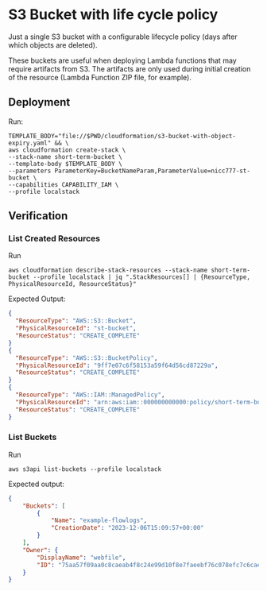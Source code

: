 # S3 Bucket with life cycle policy

Just a single S3 bucket with a configurable lifecycle policy (days after which objects are deleted).

These buckets are useful when deploying Lambda functions that may require artifacts from S3. The artifacts are only used during initial creation of the resource (Lambda Function ZIP file, for example).

## Deployment

Run:

```shell
TEMPLATE_BODY="file://$PWD/cloudformation/s3-bucket-with-object-expiry.yaml" && \
aws cloudformation create-stack \
--stack-name short-term-bucket \
--template-body $TEMPLATE_BODY \
--parameters ParameterKey=BucketNameParam,ParameterValue=nicc777-st-bucket \
--capabilities CAPABILITY_IAM \
--profile localstack
```

## Verification

### List Created Resources

Run

```shell
aws cloudformation describe-stack-resources --stack-name short-term-bucket --profile localstack | jq ".StackResources[] | {ResourceType, PhysicalResourceId, ResourceStatus}"
```

Expected Output:

```json
{
  "ResourceType": "AWS::S3::Bucket",
  "PhysicalResourceId": "st-bucket",
  "ResourceStatus": "CREATE_COMPLETE"
}
{
  "ResourceType": "AWS::S3::BucketPolicy",
  "PhysicalResourceId": "9ff7e07c6f58153a59f64d56cd87229a",
  "ResourceStatus": "CREATE_COMPLETE"
}
{
  "ResourceType": "AWS::IAM::ManagedPolicy",
  "PhysicalResourceId": "arn:aws:iam::000000000000:policy/short-term-bucket-S3BucketResourceReadPoli-6030b77f",
  "ResourceStatus": "CREATE_COMPLETE"
}
```

### List Buckets

Run

```shell
aws s3api list-buckets --profile localstack
```

Expected output:

```json
{
    "Buckets": [
        {
            "Name": "example-flowlogs",
            "CreationDate": "2023-12-06T15:09:57+00:00"
        }
    ],
    "Owner": {
        "DisplayName": "webfile",
        "ID": "75aa57f09aa0c8caeab4f8c24e99d10f8e7faeebf76c078efc7c6caea54ba06a"
    }
}
```

